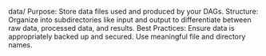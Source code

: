 data/
Purpose: Store data files used and produced by your DAGs.
Structure: Organize into subdirectories like input and output to differentiate between raw data, processed data, and results.
Best Practices: Ensure data is appropriately backed up and secured. Use meaningful file and directory names.